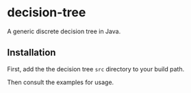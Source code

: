 decision-tree
=============

A generic discrete decision tree in Java.

Installation
------------
First, add the the decision tree `src` directory to your build path.

Then consult the examples for usage.
